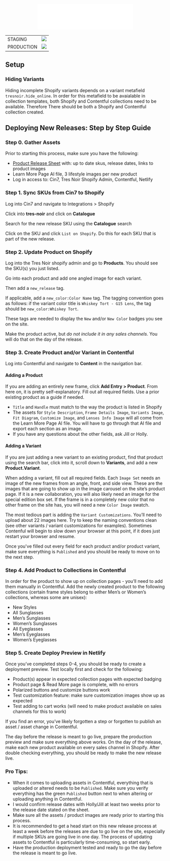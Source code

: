 <p align="center">
  <a href="https://tresnoir.com">
    <img alt="Gatsby" src="./src/images/tres-noir-text.png" width="300" />
  </a>
</p>

<table align="center">
  <tr>
    <td valign="center">STAGING</td>
    <td valign="center"><img src="https://api.netlify.com/api/v1/badges/9f0468ef-95c3-4672-b4da-25e64b884895/deploy-status" />
    </td>
  </tr>
    <tr>
    <td valign="center">PRODUCTION</td>
    <td valign="center"><img src="https://api.netlify.com/api/v1/badges/f008f229-b184-4e7c-8838-cac8efbedfa0/deploy-status" />
    </td>
  </tr>
</table>

## Setup

### Hiding Variants

Hiding incomplete Shopify variants depends on a variant metafield `tresnoir.hide_online`. In order for this metafield to be avaialable in collection templates, both Shopify and Contentful collections need to be available. Therefore There should be both a Shopify and Contentful collection created.

## Deploying New Releases: Step by Step Guide

### Step 0. Gather Assets 

Prior to starting this process, make sure you have the following: 
- [Product Release Sheet](https://docs.google.com/spreadsheets/d/1CUcKidzKfBFHbwHC2DCbA6TF_pWRH6q0GdxCrRHXFRA/edit?usp=sharing) with: up to date skus, release dates, links to product images
- Learn More Page AI file, 3 lifestyle images per new product 
- Log in access to: Cin7, Tres Noir Shopify Admin, Contentful, Netlify 

### Step 1. Sync SKUs from Cin7 to Shopify 

Log into Cin7  and navigate to Integrations > Shopify 

Click into **tres-noir** and click on **Catalogue** 

Search for the new release SKU using the **Catalogue** search 

Click on the SKU and click `List on Shopify`. Do this for each SKU that is part of the new release. 

### Step 2. Update Product on Shopify 

Log into the Tres Noir shopify admin and go to **Products**. You should see the SKU(s) you just listed. 

Go into each product and add one angled image for each variant. 

Then add a `new_release` tag.

If applicable, add a `new_color:Color Name` tag. The tagging convention goes as follows: if the variant color title is `Whiskey Tort - G15 Lens`, the tag should be `new_color:Whiskey Tort`. 

These tags are needed to display the `New` and/or `New Color` badges you see on the site. 

Make the product active, but *do not include it in any sales channels*. You will do that on the day of the release. 

### Step 3. Create Product and/or Variant in Contentful

Log into Contentful and navigate to **Content** in the navigation bar.

#### Adding a Product
 If you are adding an entirely new frame, click **Add Entry > Product**. From here on, it is pretty self-explanatory. Fill out all required fields. Use a prior existing product as a guide if needed.  

- `Title` and `Handle` must match to the way the product is listed in Shopify 
- The assets for `Style Description`, `Frame Details Image`, `Variants Image`, `Fit Diagram`, `Customize Image`, and `Lenses Info Image` will all come from the Learn More Page AI file. You will have to go through that AI file and export each section as an image.  
- If you have any questions about the other fields, ask Jill or Holly. 

#### Adding a Variant

If you are just adding a new variant to an existing product, find that product using the search bar, click into it, scroll down to **Variants**, and add a new **Product.Variant**. 

When adding a variant, fill out all required fields. Each `Image Set` needs an image of the new frames from an angle, front, and side view. These are the images that are going to show up in the image carousel on the site’s product page. If it is a new collaboration, you will also likely need an image for the special edition box set. If the frame is in a completely new color that no other frame on the site has, you will need a new `Color Image` swatch. 

The most tedious part is adding the `Variant Customizations`. You’ll need to upload about 22 images  here. Try to keep the naming conventions clean (see other variants / variant customizations for examples). Sometimes Contenful will begin to slow down your browser at this point, if it does just restart your browser and resume. 

Once you've filled out every field for each product and/or product variant, make sure everything is `Published` and you should be ready to move on to the next step. 

### Step 4. Add Product to Collections in Contentful 

In order for the product to show up on collection pages - you’ll need to add them manually in Contentful. Add the newly created product to the following collections (certain frame styles belong to either Men’s or Women’s collections, whereas some are unisex): 
- New Styles 
- All Sunglasses 
- Men’s Sunglasses 
- Women’s Sunglasses 
- All Eyeglasses
- Men’s Eyeglasses
- Women’s Eyeglasses 


### Step 5. Create Deploy Preview in Netlify 

Once you’ve completed steps 0-4, you should be ready to create a deployment preview. Test locally first and check for the following: 

- Product(s) appear in expected collection pages with expected badging
- Product page & Read More page is complete, with no errors
- Polarized buttons and customize buttons work 
- Test customization feature: make sure customization images show up as expected
- Test adding to cart works (will need to make product available on sales channels for this to work)

If you find an error, you’ve likely forgotten a step or forgotten to publish an asset / asset change in Contentful. 

The day before the release is meant to go live, prepare the production preview and make sure everything above works. On the day of the release, make each new product available on every sales channel in Shopify. After double checking everything, you should be ready to make the new release live. 


### Pro Tips: 
- When it comes to uploading assets in Contentful, everything that is uploaded or altered needs to be `Published`. Make sure you verify everything has the green `Published` button next to when altering or uploading anything in Contentful. 
- I would confirm release dates with Holly/Jill at least two weeks prior to the release date stated on the sheet. 
- Make sure all the assets / product images are ready prior to starting this process. 
- It is recommended to get a head start on this new release process at least a week before the releases are due to go live on the site, especially if multiple SKUs are going live in one day. The process of updating assets to Contentful is particularly time-consuming, so start early.
- Have the production deployment tested and ready to go the day before the release is meant to go live. 
